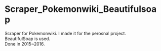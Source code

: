 # Scraper_Pokemonwiki_Beautifulsoap

Scraper for Pokemonwiki. I made it for the perosnal project.<br />
BeautifulSoap is used.<br />
Done in 2015~2016.
